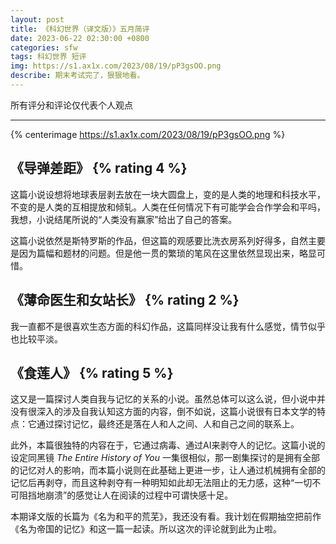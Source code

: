```yaml
---
layout: post
title: 《科幻世界（译文版）》五月简评
date: 2023-06-22 02:30:00 +0800
categories: sfw
tags: 科幻世界 短评
img: https://s1.ax1x.com/2023/08/19/pP3gsOO.png
describe: 期末考试完了，狠狠地看。
---
```


<p class="border-text">所有评分和评论仅代表个人观点</p>

---

{% centerimage https://s1.ax1x.com/2023/08/19/pP3gsOO.png %}

## 《导弹差距》 {% rating 4 %}

这篇小说设想将地球表层剥去放在一块大圆盘上，变的是人类的地理和科技水平，不变的是人类的互相提放和倾轧。人类在任何情况下有可能学会合作学会和平吗，我想，小说结尾所说的“人类没有赢家”给出了自己的答案。

这篇小说依然是斯特罗斯的作品，但这篇的观感要比洗衣房系列好得多，自然主要是因为篇幅和题材的问题。但是他一贯的繁琐的笔风在这里依然显现出来，略显可惜。

## 《薄命医生和女站长》 {% rating 2 %}

我一直都不是很喜欢生态方面的科幻作品，这篇同样没让我有什么感觉，情节似乎也比较平淡。

## 《食莲人》 {% rating 5 %}

这又是一篇探讨人类自我与记忆的关系的小说。虽然总体可以这么说，但小说中并没有很深入的涉及自我认知这方面的内容，倒不如说，这篇小说很有日本文学的特点：它通过探讨记忆，最终还是落在人和人之间、人和自己之间的联系上。

此外，本篇很独特的内容在于，它通过病毒、通过AI来剥夺人的记忆。这篇小说的设定同黑镜 *The Entire History of You* 一集很相似，那一剧集探讨的是拥有全部的记忆对人的影响，而本篇小说则在此基础上更进一步，让人通过机械拥有全部的记忆后再剥夺，而且这种剥夺有一种明知如此却无法阻止的无力感，这种“一切不可阻挡地崩溃”的感觉让人在阅读的过程中可谓快感十足。

<p class="border-text">本期译文版的长篇为《名为和平的荒芜》，我还没有看。我计划在假期抽空把前作《名为帝国的记忆》和这一篇一起读。所以这次的评论就到此为止啦。</p>
